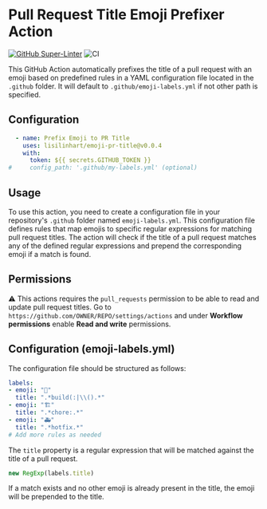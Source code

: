 # Pull Request Title Emoji Prefixer Action

[![GitHub Super-Linter](https://github.com/lisilinhart/emoji-pr-title/actions/workflows/linter.yml/badge.svg)](https://github.com/super-linter/super-linter)
![CI](https://github.com/lisilinhart/emoji-pr-title/actions/workflows/ci.yml/badge.svg)

This GitHub Action automatically prefixes the title of a pull request with an 
emoji based on predefined rules in a YAML configuration file located in the `.github` folder. 
It will default to `.github/emoji-labels.yml` if not other path is specified.

## Configuration

```yaml 
  - name: Prefix Emoji to PR Title       
    uses: lisilinhart/emoji-pr-title@v0.0.4
    with:
      token: ${{ secrets.GITHUB_TOKEN }}
#     config_path: '.github/my-labels.yml' (optional)
```

## Usage

To use this action, you need to create a configuration file in your repository's `.github` folder 
named `emoji-labels.yml`. This configuration file defines rules that map emojis to specific regular 
expressions for matching pull request titles. The action will check if the title of a pull request 
matches any of the defined regular expressions and prepend the corresponding emoji if a match is found.

## Permissions

⚠️ This actions requires the `pull_requests` permission to be able to read and update pull request 
titles. Go to `https://github.com/OWNER/REPO/settings/actions` and under **Workflow permissions** 
enable **Read and write** permissions.


## Configuration (emoji-labels.yml)

The configuration file should be structured as follows:

```yaml
labels:
- emoji: "🔨"
  title: ".*build(:|\\().*"
- emoji: "🏗️"
  title: ".*chore:.*"
- emoji: "🚑"
  title: ".*hotfix.*"
# Add more rules as needed
```

The `title` property is a regular expression that will be matched against the title of a pull request.

```js
new RegExp(labels.title)
```

If a match exists and no other emoji is already present in the title, the emoji will be prepended to the
title.